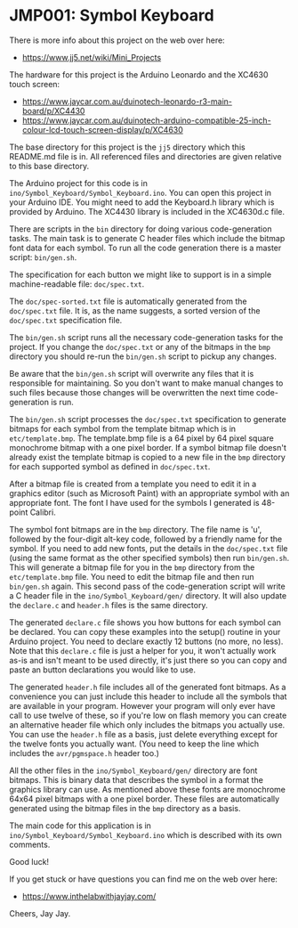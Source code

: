 # JMP001: Symbol Keyboard

There is more info about this project on the web over here:

- https://www.jj5.net/wiki/Mini_Projects

The hardware for this project is the Arduino Leonardo and the XC4630 touch screen:

- https://www.jaycar.com.au/duinotech-leonardo-r3-main-board/p/XC4430
- https://www.jaycar.com.au/duinotech-arduino-compatible-25-inch-colour-lcd-touch-screen-display/p/XC4630

The base directory for this project is the `jj5` directory which this README.md file is in. All referenced files and
directories are given relative to this base directory.

The Arduino project for this code is in `ino/Symbol_Keyboard/Symbol_Keyboard.ino`. You can open this project in your
Arduino IDE. You might need to add the Keyboard.h library which is provided by Arduino. The XC4430 library is included in
the XC4630d.c file.

There are scripts in the `bin` directory for doing various code-generation tasks. The main task is to generate C header
files which include the bitmap font data for each symbol. To run all the code generation there is a master script:
`bin/gen.sh`.

The specification for each button we might like to support is in a simple machine-readable file: `doc/spec.txt`.

The `doc/spec-sorted.txt` file is automatically generated from the `doc/spec.txt` file. It is, as the name suggests, a
sorted version of the `doc/spec.txt` specification file.

The `bin/gen.sh` script runs all the necessary code-generation tasks for the project. If you change the `doc/spec.txt` or
any of the bitmaps in the `bmp` directory you should re-run the `bin/gen.sh` script to pickup any changes.

Be aware that the `bin/gen.sh` script will overwrite any files that it is responsible for maintaining. So you don't want to
make manual changes to such files because those changes will be overwritten the next time code-generation is run.

The `bin/gen.sh` script processes the `doc/spec.txt` specification to generate bitmaps for each symbol from the template
bitmap which is in `etc/template.bmp`. The template.bmp file is a 64 pixel by 64 pixel square monochrome bitmap with a one
pixel border. If a symbol bitmap file doesn't already exist the template bitmap is copied to a new file in the `bmp`
directory for each supported symbol as defined in `doc/spec.txt`.

After a bitmap file is created from a template you need to edit it in a graphics editor (such as Microsoft Paint) with an
appropriate symbol with an appropriate font. The font I have used for the symbols I generated is 48-point Calibri.

The symbol font bitmaps are in the `bmp` directory. The file name is 'u', followed by the four-digit alt-key code, followed
by a friendly name for the symbol. If you need to add new fonts, put the details in the `doc/spec.txt` file (using the same
format as the other specified symbols) then run `bin/gen.sh`. This will generate a bitmap file for you in the `bmp`
directory from the `etc/template.bmp` file. You need to edit the bitmap file and then run `bin/gen.sh` again. This second
pass of the code-generation script will write a C header file in the `ino/Symbol_Keyboard/gen/` directory. It will also
update the `declare.c` and `header.h` files is the same directory.

The generated `declare.c` file shows you how buttons for each symbol can be declared. You can copy these examples into the
setup() routine in your Arduino project. You need to declare exactly 12 buttons (no more, no less). Note that this
`declare.c` file is just a helper for you, it won't actually work as-is and isn't meant to be used directly, it's just there
so you can copy and paste an button declarations you would like to use.

The generated `header.h` file includes all of the generated font bitmaps. As a convenience you can just include this header
to include all the symbols that are available in your program. However your program will only ever have call to use twelve
of these, so if you're low on flash memory you can create an alternative header file which only includes the bitmaps you
actually use. You can use the `header.h` file as a basis, just delete everything except for the twelve fonts you actually
want. (You need to keep the line which includes the `avr/pgmspace.h` header too.)

All the other files in the `ino/Symbol_Keyboard/gen/` directory are font bitmaps. This is binary data that describes the
symbol in a format the graphics library can use. As mentioned above these fonts are monochrome 64x64 pixel bitmaps with a
one pixel border. These files are automatically generated using the bitmap files in the `bmp` directory as a basis.

The main code for this application is in `ino/Symbol_Keyboard/Symbol_Keyboard.ino` which is described with its own comments.

Good luck!

If you get stuck or have questions you can find me on the web over here:

- https://www.inthelabwithjayjay.com/

Cheers,
Jay Jay.
